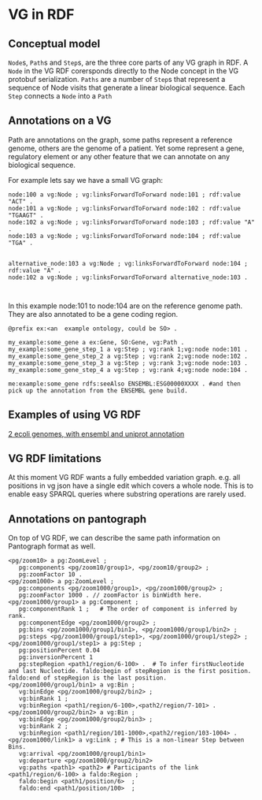 # VG in RDF

## Conceptual model

`Node`s, `Path`s and `Step`s, are the three core parts of any VG graph in RDF.
A `Node` in the VG RDF corersponds directly to the Node concept in the VG protobuf serialization.
`Paths` are a number of `Step`s that represent a sequence of Node visits that generate a linear biological sequence.
Each `Step` connects a `Node` into a `Path`



## Annotations on a VG

Path are annotations on the graph, some paths represent a reference genome, others are the genome of a patient.
Yet some represent a gene, regulatory element or any other feature that we can annotate on any biological sequence.

For example lets say we have a small VG graph:

```turtle
node:100 a vg:Node ; vg:linksForwardToForward node:101 ; rdf:value "ACT" .
node:101 a vg:Node ; vg:linksForwardToForward node:102 : rdf:value "TGAAGT" .
node:102 a vg:Node ; vg:linksForwardToForward node:103 ; rdf:value "A" .
node:103 a vg:Node ; vg:linksForwardToForward node:104 ; rdf:value "TGA" .


alternative_node:103 a vg:Node ; vg:linksForwardToForward node:104 ; rdf:value "A" .
node:102 a vg:Node ; vg:linksForwardToForward alternative_node:103 .



```
In this example node:101 to node:104 are on the reference genome path.
They are also annotated to be a gene coding region.

```turtle
@prefix ex:<an  example ontology, could be SO> .

my_example:some_gene a ex:Gene, SO:Gene, vg:Path .
my_example:some_gene_step_1 a vg:Step ; vg:rank 1;vg:node node:101 .
my_example:some_gene_step_2 a vg:Step ; vg:rank 2;vg:node node:102 .
my_example:some_gene_step_3 a vg:Step ; vg:rank 3;vg:node node:103 .
my_example:some_gene_step_4 a vg:Step ; vg:rank 4;vg:node node:104 .

me:example:some_gene rdfs:seeAlso ENSEMBL:ESG00000XXXX . #and then pick up the annotation from the ENSEMBL gene build.
```

## Examples of using VG RDF

[2 ecoli genomes, with ensembl and uniprot annotation](/vgteam/vg/wiki/VG-RDF,-the-Ensembl-bacteria-E.-coli-genome-hack-attack)

## VG RDF limitations

At this moment VG RDF wants a fully embedded variation graph. e.g. all positions in vg json have a single edit which covers a whole node. This is to enable easy SPARQL queries where substring operations are rarely used.


## Annotations on pantograph

On top of VG RDF, we can describe the same path information on Pantograph format as well.

```ttl
<pg/zoom10> a pg:ZoomLevel ;
   pg:components <pg/zoom10/group1>, <pg/zoom10/group2> ;
   pg:zoomFactor 10 .
<pg/zoom1000> a pg:ZoomLevel ;
   pg:components <pg/zoom1000/group1>, <pg/zoom1000/group2> ;
   pg:zoomFactor 1000 . // zoomFactor is binWidth here.
<pg/zoom1000/group1> a pg:Component ;
   pg:componentRank 1 ;   # The order of component is inferred by rank.
   pg:componentEdge <pg/zoom1000/group2> ;
   pg:bins <pg/zoom1000/group1/bin1>, <pg/zoom1000/group1/bin2> ;
   pg:steps <pg/zoom1000/group1/step1>, <pg/zoom1000/group1/step2> ;
<pg/zoom1000/group1/step1> a pg:Step ;
   pg:positionPercent 0.04
   pg:inversionPercent 1
   pg:stepRegion <path1/region/6-100> .  # To infer firstNucleotide and last Nucleotide. faldo:begin of stepRegion is the first position. faldo:end of stepRegion is the last position.
<pg/zoom1000/group1/bin1> a vg:Bin ;
   vg:binEdge <pg/zoom1000/group2/bin2> ;
   vg:binRank 1 ;
   vg:binRegion <path1/region/6-100>,<path2/region/7-101> .
<pg/zoom1000/group2/bin2> a vg:Bin ;
   vg:binEdge <pg/zoom1000/group2/bin3> ;
   vg:binRank 2 ;
   vg:binRegion <path1/region/101-1000>,<path2/region/103-1004> .
<pg/zoom1000/link1> a vg:Link ; # This is a non-linear Step between Bins.
   vg:arrival <pg/zoom1000/group1/bin1>
   vg:departure <pg/zoom1000/group2/bin2>
   vg:paths <path1> <path2> # Participants of the link
<path1/region/6-100> a faldo:Region ;
   faldo:begin <path1/position/6>  ;
   faldo:end <path1/position/100>  ;
```
